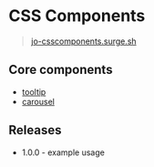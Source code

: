 # CSS Components

> [jo-csscomponents.surge.sh](http://jo-csscomponents.surge.sh/)

## Core components

- [tooltip](/assets/css/components/tooltip.css)
- [carousel](/assets/css/components/carousel.css)

## Releases

- 1.0.0 - example usage
